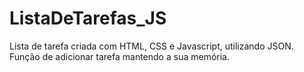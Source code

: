 # ListaDeTarefas_JS
Lista de tarefa criada com HTML, CSS e Javascript, utilizando JSON.
Função de adicionar tarefa mantendo a sua memória. 
